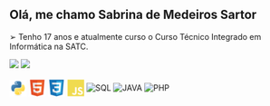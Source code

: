 ## Olá, me chamo Sabrina de Medeiros Sartor

➢ Tenho 17 anos e atualmente curso o Curso Técnico Integrado em Informática na SATC.

<div style="display: inline_block">
  <img height="180em" src="https://github-readme-stats.vercel.app/api?username=sabskk&show_icons=true&theme=dark&include_all_commits=true&count_private=true"/>
  <img height="180em" src="https://github-readme-stats.vercel.app/api/top-langs/?username=sabskk&layout=compact&langs_count=7&theme=dark"/>
</div>
<div style="display: inline_block"><br>
  <img align="center" alt="PYTHON" height="30" src="https://raw.githubusercontent.com/devicons/devicon/master/icons/python/python-original.svg">
  <img align="center" alt="HTML" height="30" src="https://raw.githubusercontent.com/devicons/devicon/master/icons/html5/html5-original.svg">
  <img align="center" alt="CSS" height="30" src="https://raw.githubusercontent.com/devicons/devicon/master/icons/css3/css3-original.svg">
  <img align="center" alt="JS" height="30" src="https://raw.githubusercontent.com/devicons/devicon/master/icons/javascript/javascript-plain.svg">
  <img align="center" alt="SQL" height="30" src="https://cdn.jsdelivr.net/gh/devicons/devicon/icons/sqlite/sqlite-original.svg" />
  <img align="center" alt="JAVA" height="30" src="https://static-00.iconduck.com/assets.00/java-icon-1511x2048-6ikx8301.png" />
   <img align="center" alt="PHP" height="30" src="https://upload.wikimedia.org/wikipedia/commons/thumb/3/31/Webysther_20160423_-_Elephpant.svg/1280px-Webysther_20160423_-_Elephpant.svg.png" />
</div>
<br>

